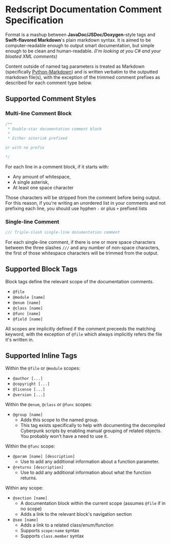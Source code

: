 # Redscript Documentation Comment Specification

Format is a mashup between **JavaDoc/JSDoc/Doxygen**-style tags and **Swift-flavored Markdown**'s
plain markdown syntax. It is aimed to be computer-readable enough to output smart documentation, but
simple enough to be clean and human-readable.
*(I'm looking at you C# and your bloated XML comments)*

Content outside of named tag parameters is treated as Markdown (specifically [Python-Markdown][1])
and is written verbatim to the outputted markdown file(s), with the exception of the trimmed comment
prefixes as described for each comment type below.

[1]: https://python-markdown.github.io/


## Supported Comment Styles

### Multi-line Comment Block
```swift
/**
 * Double-star documentation comment block
 *
 * Either asterisk prefixed

or with no prefix

*/
```
For each line in a comment block, if it starts with:
  - Any amount of whitespace,
  - A single asterisk,
  - At least one space character

Those characters will be stripped from the comment before being output. For this reason, if you're
writing an unordered list in your comments and not prefixing each line, you should use hyphen `-` or
plus `+` prefixed lists

### Single-line Comment
```swift
/// Triple-slash single-line documentation comment
```
For each single-line comment, if there is one or more space characters between the three
slashes `///` and any number of non-space characters, the first of those whitespace characters
will be trimmed from the output.

## Supported Block Tags

Block tags define the relevant scope of the documentation comments.

- `@file`
- `@module [name]`
- `@enum [name]`
- `@class [name]`
- `@func [name]`
- `@field [name]`

All scopes are implicitly defined if the comment preceeds the matching keyword, with the exception
of `@file` which always implicitly refers the file it's written in.

## Supported Inline Tags

Within the `@file` or `@module` scopes:
 - `@author [...]`
 - `@copyright [...]`
 - `@license [...]`
 - `@version [...]`

Within the `@enum`, `@class` or `@func` scopes:
 - `@group [name]`
   - Adds this scope to the named group.
   - This tag exists specifically to help with documenting the decompiled Cyberpunk scripts by
     enabling manual grouping of related objects. You probably won't have a need to use it.

Within the `@func` scope:
 - `@param [name] [description]`
   - Use to add any additional information about a function parameter.
 - `@returns [description]`
   - Use to add any additional information about what the function returns.

Within any scope:
 - `@section [name]`
   - A documentation block within the current scope (assumes `@file` if in no scope)
   - Adds a link to the relevant block's navigation section
 - `@see [name]`
   - Adds a link to a related class/enum/function
   - Supports `scope:name` syntax
   - Supports `class.member` syntax
